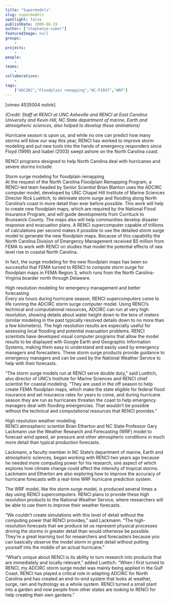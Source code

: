 ```yaml
---
title: "Supermodels"
slug: supermodels
spotlight: false
publishDate: 2009-06-19
author: ["stephanie-suber"]
featuredImage: null
groups:
    - 
projects:
    - 
people:
    - 
teams: 
    - 
collaborations:
    - 
tags:
    ["ADCIRC","Floodplain remapping","NC-FIRST","WRF"]
---
```

<p>[vimeo 4535004 nolink]<em></em></p>

<p><em>(Credit: Staff at RENCI at UNC Asheville and RENCI at East Carolina University and Kevin Hill, NC State department of marine, Earth and atmospheric sciences, also helped to develop these animations)</em></p>

<p>Hurricane season is upon us, and while no one can predict how many storms will blow our way this year, RENCI has worked to improve storm modeling and put new tools into the hands of emergency responders since Floyd (1999) and Isabel (2003) swept ashore on the North Carolina coast.<!--more--></p>

<p>RENCI programs designed to help North Carolina deal with hurricanes and severe storms include:</p>

<p><span class="head2">Storm surge modeling for floodplain remapping</span><br />
 At the request of the North Carolina Floodplain Remapping Program, a RENCI-led team headed by Senior Scientist Brian Blanton uses the ADCIRC computer model, developed by UNC Chapel Hill Institute of Marine Sciences Director Rick Luettich, to delineate storm surge and flooding along North Carolina’s coast in more detail than ever before possible. This work will help to create new floodplain maps, which are required by the National Flood Insurance Program, and will guide developments from Currituck to Brunswick County.  The maps also will help communities develop disaster response and evacuation plans. A RENCI supercomputer capable of trillions of calculations per second makes it possible to use the detailed storm surge model to generate the new floodplain maps. Because of this capability the North Carolina Division of Emergency Management received $5 million from FEMA to work with RENCI on studies that model the potential effects of sea level rise in coastal North Carolina.</p>

<p>In fact, the surge modeling for the new floodplain maps has been so successful that FEMA turned to RENCI to compute storm surge for floodplain maps in FEMA Region 3, which runs from the North Carolina-Virginia boarder north through Delaware.</p>

<p><span class="head2">High resolution modeling for emergency management and better forecasting</span><br />
 Every six hours during hurricane season, RENCI supercomputers come to life running the ADCIRC storm surge computer model.  Using RENCI’s technical and computational resources, ADCIRC can run at very high resolution, showing details about water height down to the tens of meters (similar modeling in the past typically resolved details down to no more than a few kilometers).  The high resolution results are especially useful for assessing local flooding and potential evacuation problems.  RENCI scientists have developed visual computer programs that allow the model results to be displayed with Google Earth and Geographic Information Systems, making them easy to understand and easily used by emergency managers and forecasters.  These storm surge products provide guidance to emergency managers and can be used by the National Weather Service to help with their forecasts.</p>

<p>“The storm surge models run at RENCI serve double duty,” said Luettich, also director of UNC’s Institute for Marine Sciences and RENCI chief scientist for coastal modeling. “They are used in the off season to help create FEMA floodplain maps, which make the state eligible for federal flood insurance and set insurance rates for years to come, and during hurricane season they are run as hurricanes threaten the coast to help emergency managers deal with flooding emergencies. That wouldn’t be possible without the technical and computational resources that RENCI provides.”</p>

<p><span class="head2">High resolution weather modeling </span><br />
 RENCI atmospheric scientist Brian Etherton and NC State Professor Gary Lackmann use the Weather Research and Forecasting (WRF) model to forecast wind speed, air pressure and other atmospheric conditions in much more detail than typical production forecasts.</p>

<p>Lackmann, a faculty member in NC State’s department of marine, Earth and atmospheric sciences, began working with RENCI two years ago because he needed more computing power for his research, one aspect of which explores how climate change could affect the intensity of tropical storms. Lackmann and Etherton are also exploring how to improve the accuracy of hurricane forecasts with a real-time WRF hurricane prediction system.</p>

<p>The WRF model, like the storm surge model, is produced several times a day using RENCI supercomputers. RENCI plans to provide these high resolution products to the  National Weather Service, where researchers will be able to use them to improve their weather forecasts.</p>

<p>“We couldn’t create simulations with this level of detail without the computing power that RENCI provides,” said Lackmann. “The high-resolution forecasts that we produce let us represent physical processes driving the storms in greater detail than would otherwise be possible. They’re a great learning tool for researchers and forecasters because you can basically observe the model storm in great detail without putting yourself into the middle of an actual hurricane.”</p>

<p>“What’s unique about RENCI is its ability to turn research into products that are immediately and locally relevant,” added Luettich. “When I first turned to RENCI, my ADCIRC storm surge model was mainly being applied in the Gulf Coast. RENCI has played a critical role in adapting ADCIRC for North Carolina and has created an end-to-end system that looks at weather, surge, rain and hydrology as a whole system. RENCI turned a small plant into a garden and now people from other states are looking to RENCI for help creating their own gardens.”</p>
